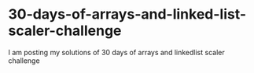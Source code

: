 # 30-days-of-arrays-and-linked-list-scaler-challenge
I am posting my solutions of 30 days of arrays and linkedlist scaler challenge
